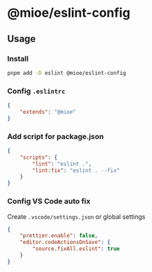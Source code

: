 # @mioe/eslint-config

## Usage

### Install
```bash
pnpm add -D eslint @mioe/eslint-config
```

### Config `.eslintrc`
```json
{
	"extends": "@mioe"
}
```

### Add script for package.json
```json
{
	"scripts": {
		"lint": "eslint .",
		"lint:fix": "eslint . --fix"
	}
}
```

### Config VS Code auto fix
Create `.vscode/settings.json` or global settings
```json
{
	"prettier.enable": false,
	"editor.codeActionsOnSave": {
		"source.fixAll.eslint": true
	}
}
```
